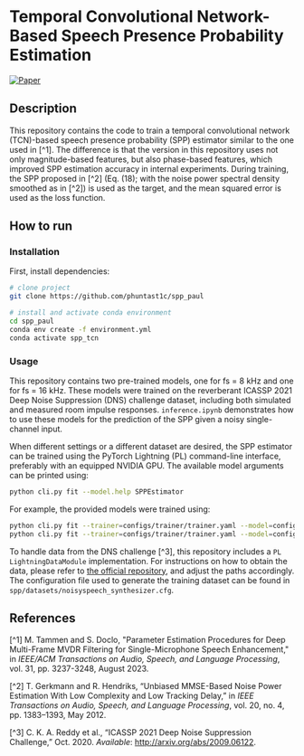 # Temporal Convolutional Network-Based Speech Presence Probability Estimation
[![Paper](http://img.shields.io/badge/paper-TASLP-blue)](https://ieeexplore.ieee.org/abstract/document/10224310)

## Description
This repository contains the code to train a temporal convolutional network (TCN)-based speech presence probability (SPP) estimator similar to the one used in [^1].
The difference is that the version in this repository uses not only magnitude-based features, but also phase-based features, which improved SPP estimation accuracy in internal experiments.
During training, the SPP proposed in [^2] (Eq. (18); with the noise power spectral density smoothed as in [^2]) is used as the target, and the mean squared error is used as the loss function.

## How to run
### Installation
First, install dependencies:

```bash
# clone project
git clone https://github.com/phuntast1c/spp_paul

# install and activate conda environment
cd spp_paul
conda env create -f environment.yml
conda activate spp_tcn
```

### Usage
This repository contains two pre-trained models, one for fs = 8 kHz and one for fs = 16 kHz.
These models were trained on the reverberant ICASSP 2021 Deep Noise Suppression (DNS) challenge dataset, including both simulated and measured room impulse responses.
```inference.ipynb``` demonstrates how to use these models for the prediction of the SPP given a noisy single-channel input.

When different settings or a different dataset are desired, the SPP estimator can be trained using the PyTorch Lightning (PL) command-line interface, preferably with an equipped NVIDIA GPU. The available model arguments can be printed using:

```bash
python cli.py fit --model.help SPPEstimator
```

For example, the provided models were trained using:

```bash
python cli.py fit --trainer=configs/trainer/trainer.yaml --model=configs/model/240206_spp_tcn.yaml --data=configs/data/240206_dns2_reverberant.yaml --data.fs=8000 &> log.fs_8000 &
python cli.py fit --trainer=configs/trainer/trainer.yaml --model=configs/model/240206_spp_tcn.yaml --data=configs/data/240206_dns2_reverberant.yaml --data.fs=16000 &> log.fs_16000 &
```

To handle data from the DNS challenge [^3], this repository includes a `PL LightningDataModule` implementation. For instructions on how to obtain the data, please refer to [the official repository](https://github.com/microsoft/DNS-Challenge), and adjust the paths accordingly. The configuration file used to generate the training dataset can be found in `spp/datasets/noisyspeech_synthesizer.cfg`.

## References
[^1] M. Tammen and S. Doclo, "Parameter Estimation Procedures for Deep Multi-Frame MVDR Filtering for Single-Microphone Speech Enhancement," in *IEEE/ACM Transactions on Audio, Speech, and Language Processing*, vol. 31, pp. 3237-3248, August 2023.

[^2] T. Gerkmann and R. Hendriks, “Unbiased MMSE-Based Noise Power Estimation With Low Complexity and Low Tracking Delay,” in *IEEE Transactions on Audio, Speech, and Language Processing*, vol. 20, no. 4, pp. 1383–1393, May 2012.

[^3] C. K. A. Reddy et al., “ICASSP 2021 Deep Noise Suppression Challenge,” Oct. 2020. *Available*: http://arxiv.org/abs/2009.06122.
